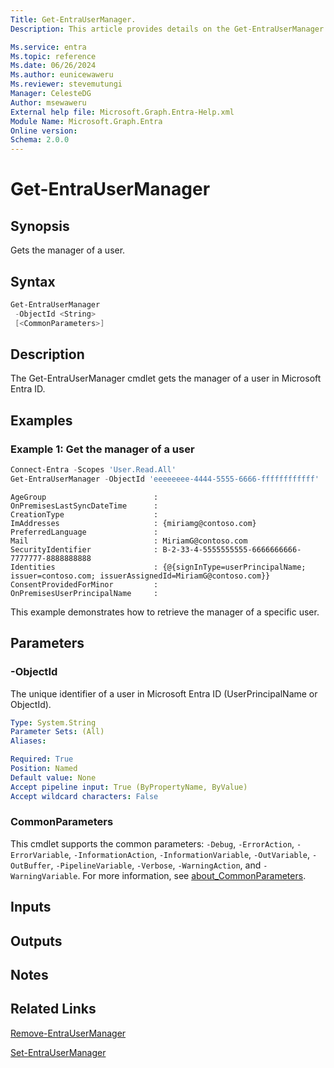 ```yaml
---
Title: Get-EntraUserManager.
Description: This article provides details on the Get-EntraUserManager command.

Ms.service: entra
Ms.topic: reference
Ms.date: 06/26/2024
Ms.author: eunicewaweru
Ms.reviewer: stevemutungi
Manager: CelesteDG
Author: msewaweru
External help file: Microsoft.Graph.Entra-Help.xml
Module Name: Microsoft.Graph.Entra
Online version:
Schema: 2.0.0
---
```


# Get-EntraUserManager

## Synopsis

Gets the manager of a user.

## Syntax

```powershell
Get-EntraUserManager 
 -ObjectId <String> 
 [<CommonParameters>]
```

## Description

The Get-EntraUserManager cmdlet gets the manager of a user in Microsoft Entra ID.

## Examples

### Example 1: Get the manager of a user

```powershell
Connect-Entra -Scopes 'User.Read.All'
Get-EntraUserManager -ObjectId 'eeeeeeee-4444-5555-6666-ffffffffffff'
```

```output
AgeGroup                        :
OnPremisesLastSyncDateTime      :
CreationType                    :
ImAddresses                     : {miriamg@contoso.com}
PreferredLanguage               :
Mail                            : MiriamG@contoso.com
SecurityIdentifier              : B-2-33-4-5555555555-6666666666-7777777-8888888888
Identities                      : {@{signInType=userPrincipalName; issuer=contoso.com; issuerAssignedId=MiriamG@contoso.com}}
ConsentProvidedForMinor         :
OnPremisesUserPrincipalName     :
```

This example demonstrates how to retrieve the manager of a specific user.

## Parameters

### -ObjectId

The unique identifier of a user in Microsoft Entra ID (UserPrincipalName or ObjectId).

```yaml
Type: System.String
Parameter Sets: (All)
Aliases:

Required: True
Position: Named
Default value: None
Accept pipeline input: True (ByPropertyName, ByValue)
Accept wildcard characters: False
```

### CommonParameters

This cmdlet supports the common parameters: `-Debug`, `-ErrorAction`, `-ErrorVariable`, `-InformationAction`, `-InformationVariable`, `-OutVariable`, `-OutBuffer`, `-PipelineVariable`, `-Verbose`, `-WarningAction`, and `-WarningVariable`. For more information, see [about_CommonParameters](https://go.microsoft.com/fwlink/?LinkID=113216).

## Inputs

## Outputs

## Notes

## Related Links

[Remove-EntraUserManager](Remove-EntraUserManager.md)

[Set-EntraUserManager](Set-EntraUserManager.md)

